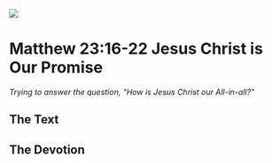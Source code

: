 <img class="intro-right" src="/images/art-matthew.jpg">

# Matthew 23:16-22 Jesus Christ is Our Promise

*Trying to answer the question, "How is Jesus Christ our All-in-all?"*

## The Text

## The Devotion